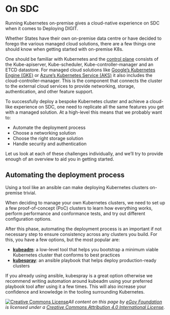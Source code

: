 # On SDC

Running Kubernetes on-premise gives a cloud-native experience on SDC when it comes to Deploying DIGIT.

Whether States have their own on-premise data centre or have decided to forego the various managed cloud solutions, there are a few things one should know when getting started with on-premise K8s.

One should be familiar with Kubernetes and the [control plane](https://kubernetes.io/docs/concepts/overview/components/#master-components) consists of the Kube-apiserver, Kube-scheduler, Kube-controller-manager and an ETCD datastore. For managed cloud solutions like [Google’s Kubernetes Engine (GKE)](https://cloud.google.com/kubernetes-engine/) or [Azure’s Kubernetes Service (AKS)](https://azure.microsoft.com/en-us/services/kubernetes-service/) it also includes the cloud-controller-manager. This is the component that connects the cluster to the external cloud services to provide networking, storage, authentication, and other feature support.

To successfully deploy a bespoke Kubernetes cluster and achieve a cloud-like experience on SDC, one need to replicate all the same features you get with a managed solution. At a high-level this means that we probably want to:

* Automate the deployment process
* Choose a networking solution
* Choose the right storage solution
* Handle security and authentication

Let us look at each of these challenges individually, and we’ll try to provide enough of an overview to aid you in getting started.

## Automating the deployment process

Using a tool like an ansible can make deploying Kubernetes clusters on-premise trivial.

When deciding to manage your own Kubernetes clusters, we need to set up a few proof-of-concept (PoC) clusters to learn how everything works, perform performance and conformance tests, and try out different configuration options.

After this phase, automating the deployment process is an important if not necessary step to ensure consistency across any clusters you build. For this, you have a few options, but the most popular are:

* [**kubeadm**](https://kubernetes.io/docs/reference/setup-tools/kubeadm/kubeadm/): a low-level tool that helps you bootstrap a minimum viable Kubernetes cluster that conforms to best practices
* [**kubespray**](https://github.com/kubernetes-sigs/kubespray): an ansible playbook that helps deploy production-ready clusters

If you already using ansible, kubespray is a great option otherwise we recommend writing automation around kubeadm using your preferred playbook tool after using it a few times. This will also increase your confidence and knowledge in the tooling surrounding Kubernetes.



[![Creative Commons License](https://i.creativecommons.org/l/by/4.0/80x15.png)_​_](http://creativecommons.org/licenses/by/4.0/)_All content on this page by_ [_eGov Foundation_](https://egov.org.in/) _is licensed under a_ [_Creative Commons Attribution 4.0 International License_](http://creativecommons.org/licenses/by/4.0/)_._
